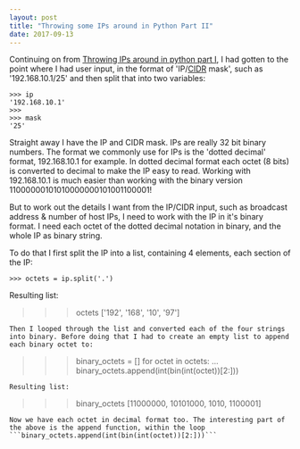 ```yaml
---
layout: post
title: "Throwing some IPs around in Python Part II"
date: 2017-09-13
---
```

Continuing on from [Throwing IPs around in python part I](https://molo76.github.io/2017/06/06/Throwing-IPs-around-in-python-part-I.html), I had gotten to the point where I had user input, in the format of 'IP/[CIDR](https://en.wikipedia.org/wiki/Classless_Inter-Domain_Routing) mask', such as '192.168.10.1/25' and then split that into two variables: 

```
>>> ip
'192.168.10.1'
>>> 
>>> mask
'25'
```
Straight away I have the IP and CIDR mask. IPs are really 32 bit binary numbers. The format we commonly use for IPs is the 'dotted decimal' format, 192.168.10.1 for example. In dotted decimal format each octet (8 bits) is converted to decimal to make the IP easy to read. Working with 192.168.10.1 is much easier than working with the binary version 11000000101010000000101001100001! 

But to work out the details I want from the IP/CIDR input, such as broadcast address & number of host IPs, I need to work with the IP in it's binary format. I need each octet of the dotted decimal notation in binary, and the whole IP as binary string. 

To do that I first split the IP into a list, containing 4 elements, each section of the IP:
```
>>> octets = ip.split('.')
```
Resulting list:
>>> octets
['192', '168', '10', '97']
```
Then I looped through the list and converted each of the four strings into binary. Before doing that I had to create an empty list to append each binary octet to: 
```
>>> binary_octets = []
>>> for octet in octets:
...     binary_octets.append(int(bin(int(octet))[2:]))
```
Resulting list:
```
>>> binary_octets
[11000000, 10101000, 1010, 1100001]
```
Now we have each octet in decimal format too. The interesting part of the above is the append function, within the loop ```binary_octets.append(int(bin(int(octet))[2:]))```
